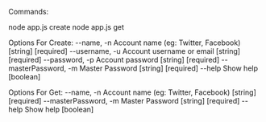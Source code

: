 Commands:

node app.js create
node app.js get


Options For Create:
  --name, -n            Account name (eg: Twitter, Facebook)
                                                             [string] [required]
  --username, -u        Account username or email            [string] [required]
  --password, -p        Account password                     [string] [required]
  --masterPassword, -m  Master Password                      [string] [required]
  --help                Show help                                      [boolean]


Options For Get:
  --name, -n            Account name (eg: Twitter, Facebook)
                                                             [string] [required]
  --masterPassword, -m  Master Password                      [string] [required]
  --help                Show help                                      [boolean]


